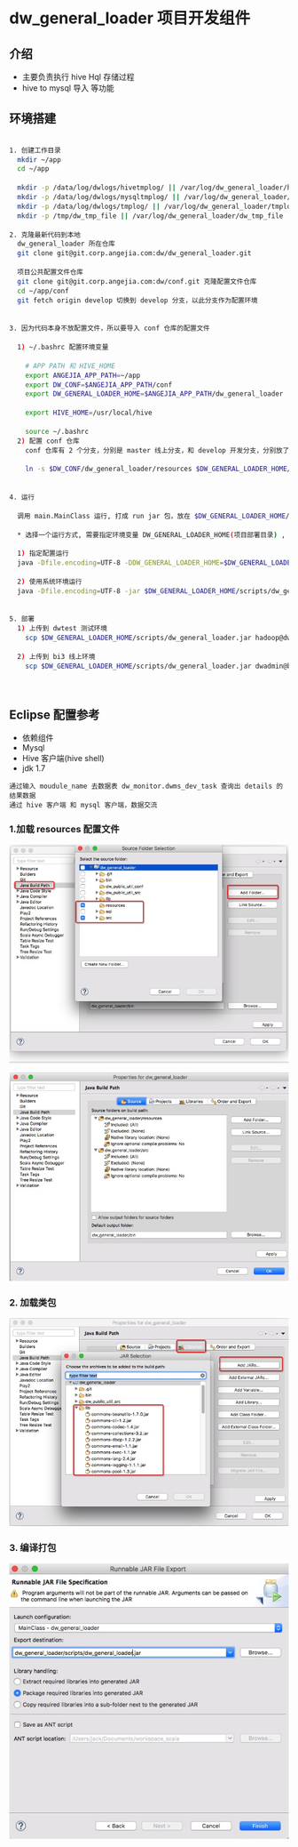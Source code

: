 # dw_general_loader 项目开发组件

## 介绍

- 主要负责执行 hive Hql 存储过程
- hive to mysql 导入 等功能



## 环境搭建

``` sh

1. 创建工作目录
  mkdir ~/app
  cd ~/app

  mkdir -p /data/log/dwlogs/hivetmplog/ || /var/log/dw_general_loader/hivetmplog/
  mkdir -p /data/log/dwlogs/mysqltmplog/ || /var/log/dw_general_loader/mysqltmplog/
  mkdir -p /data/log/dwlogs/tmplog/ || /var/log/dw_general_loader/tmplog/
  mkdir -p /tmp/dw_tmp_file || /var/log/dw_general_loader/dw_tmp_file

2. 克隆最新代码到本地
  dw_general_loader 所在仓库
  git clone git@git.corp.angejia.com:dw/dw_general_loader.git

  项目公共配置文件仓库
  git clone git@git.corp.angejia.com:dw/conf.git 克隆配置文件仓库
  cd ~/app/conf  
  git fetch origin develop 切换到 develop 分支，以此分支作为配置环境


3. 因为代码本身不放配置文件，所以要导入 conf 仓库的配置文件

  1) ~/.bashrc 配置环境变量

    # APP PATH 和 HIVE_HOME
    export ANGEJIA_APP_PATH=~/app
    export DW_CONF=$ANGEJIA_APP_PATH/conf
    export DW_GENERAL_LOADER_HOME=$ANGEJIA_APP_PATH/dw_general_loader

    export HIVE_HOME=/usr/local/hive

    source ~/.bashrc
  2) 配置 conf 仓库
    conf 仓库有 2 个分支，分别是 master 线上分支，和 develop 开发分支，分别放了线上和线下的配置参数, 软链配置目录

    ln -s $DW_CONF/dw_general_loader/resources $DW_GENERAL_LOADER_HOME/resources


4. 运行

  调用 main.MainClass 运行, 打成 run jar 包，放在 $DW_GENERAL_LOADER_HOME/scripts/dw_general_loader.jar

  * 选择一个运行方式, 需要指定环境变量 DW_GENERAL_LOADER_HOME(项目部署目录) , HIVE_HOME(hive 目录)

  1) 指定配置运行
  java -Dfile.encoding=UTF-8 -DDW_GENERAL_LOADER_HOME=$DW_GENERAL_LOADER_HOME -DHIVE_HOME=$HIVE_HOME -jar $DW_GENERAL_LOADER_HOME/scripts/dw_general_loader.jar da_article

  2) 使用系统环境运行
  java -Dfile.encoding=UTF-8 -jar $DW_GENERAL_LOADER_HOME/scripts/dw_general_loader.jar da_article


5. 部署
  1) 上传到 dwtest 测试环境
    scp $DW_GENERAL_LOADER_HOME/scripts/dw_general_loader.jar hadoop@dwtest:/home/hadoop/app/dw_general_loader/scripts/

  2) 上传到 bi3 线上环境
    scp $DW_GENERAL_LOADER_HOME/scripts/dw_general_loader.jar dwadmin@bi0:/home/dwadmin/bi_server_dir/bi3/data/app/dw_general_loader/scripts/




```


## Eclipse 配置参考

- 依赖组件
- Mysql
- Hive 客户端(hive shell)
- jdk 1.7

```
通过输入 moudule_name 去数据表 dw_monitor.dwms_dev_task 查询出 details 的结果数据
通过 hive 客户端 和 mysql 客户端，数据交流
```

### 1.加载 resources 配置文件

![dw_general_loader_1](imgs/dw_general_loader_1.png)

![dw_general_loader_2](imgs/dw_general_loader_2.png)


### 2. 加载类包

![dw_general_loader_3](imgs/dw_general_loader_3.png)


### 3. 编译打包

![dw_general_loader_4](imgs/dw_general_loader_4.png)
